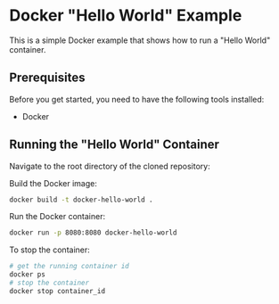 # Docker "Hello World" Example

This is a simple Docker example that shows how to run a "Hello World" container.

## Prerequisites

Before you get started, you need to have the following tools installed:

- Docker

## Running the "Hello World" Container

Navigate to the root directory of the cloned repository:

Build the Docker image:

```bash
docker build -t docker-hello-world .
```

Run the Docker container:

```bash
docker run -p 8080:8080 docker-hello-world
```

To stop the container:

```bash
# get the running container id
docker ps
# stop the container
docker stop container_id
```
